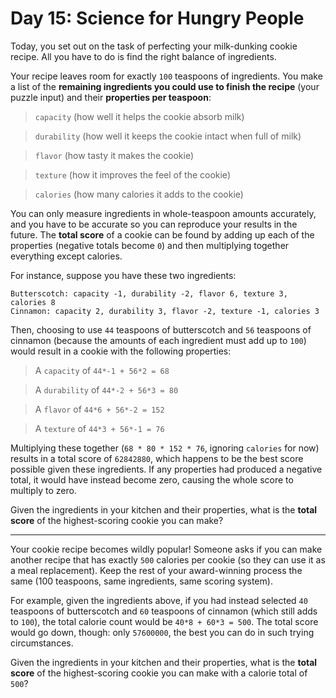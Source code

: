 # Day 15: Science for Hungry People

Today, you set out on the task of perfecting your milk-dunking cookie
recipe. All you have to do is find the right balance of ingredients.

Your recipe leaves room for exactly `100` teaspoons of ingredients. You make a
list of the **remaining ingredients you could use to finish the recipe** (your
puzzle input) and their **properties per teaspoon**:

> `capacity` (how well it helps the cookie absorb milk)

> `durability` (how well it keeps the cookie intact when full of milk)

> `flavor` (how tasty it makes the cookie)

> `texture` (how it improves the feel of the cookie)

> `calories` (how many calories it adds to the cookie)

You can only measure ingredients in whole-teaspoon amounts accurately, and
you have to be accurate so you can reproduce your results in the future. The
**total score** of a cookie can be found by adding up each of the properties
(negative totals become `0`) and then multiplying together everything except
calories.

For instance, suppose you have these two ingredients:

```
Butterscotch: capacity -1, durability -2, flavor 6, texture 3, calories 8
Cinnamon: capacity 2, durability 3, flavor -2, texture -1, calories 3
```

Then, choosing to use `44` teaspoons of butterscotch and `56` teaspoons of
cinnamon (because the amounts of each ingredient must add up to `100`) would
result in a cookie with the following properties:

> A `capacity` of `44*-1 + 56*2 = 68`

> A `durability` of `44*-2 + 56*3 = 80`

> A `flavor` of `44*6 + 56*-2 = 152`

> A `texture` of `44*3 + 56*-1 = 76`

Multiplying these together (`68 * 80 * 152 * 76`, ignoring `calories` for
now) results in a total score of `62842880`, which happens to be the best
score possible given these ingredients. If any properties had produced a
negative total, it would have instead become zero, causing the whole score
to multiply to zero.

Given the ingredients in your kitchen and their properties, what is the
**total score** of the highest-scoring cookie you can make?

---

Your cookie recipe becomes wildly popular! Someone asks if you can make another
recipe that has exactly `500` calories per cookie (so they can use it as a meal
replacement). Keep the rest of your award-winning process the same (100
teaspoons, same ingredients, same scoring system).

For example, given the ingredients above, if you had instead selected `40`
teaspoons of butterscotch and `60` teaspoons of cinnamon (which still adds
to `100`), the total calorie count would be `40*8 + 60*3 = 500`. The total
score would go down, though: only `57600000`, the best you can do in such
trying circumstances.

Given the ingredients in your kitchen and their properties, what is the
**total score** of the highest-scoring cookie you can make with a calorie total
of `500`?
